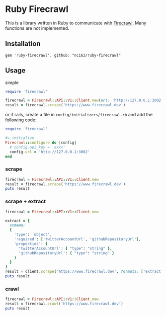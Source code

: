 # Ruby Firecrawl

This is a library written in Ruby to communicate with [Firecrawl](https://www.firecrawl.dev).
Many functions are not implemented.


## Installation

```Gemfile
gem 'ruby-firecrawl', github: "nc163/ruby-firecrawl"
```

## Usage

simple
```ruby
require 'firecrawl'

firecrawl = Firecrawl::API::V1::Client.new(url: 'http://127.0.0.1:3002')
result = firecrawl.scrape('https://www.firecrawl.dev')
```

or if rails, create a file in `config/initializers/firecrawl.rb` and add the following code:

```ruby
require 'firecrawl'

#= initialize
Firecrawl::configure do |config|
  # config.api_key = 'xxxx'
  config.url = 'http://127.0.0.1:3002'
end
```

### scrape

```ruby
firecrawl = Firecrawl::API::V1::Client.new
result = firecrawl.scrape('https://www.firecrawl.dev')
puts result
```


### scrape + extract

```ruby
firecrawl = Firecrawl::API::V1::Client.new

extract = { 
  schema: 
  {
    'type': 'object',
    'required': ['twitterAccountUrl', 'githubRepositoryUrl'],
    'properties': {
      'twitterAccountUrl': { "type": "string" },
      'githubRepositoryUrl': { "type": "string" }
    }
  }
}
result = client.scrape('https://www.firecrawl.dev', formats: ['extract'], timeout: 12000, extract: extract)
puts result
```


### crawl

```ruby
firecrawl = Firecrawl::API::V1::Client.new
result = firecrawl.crawl('https://www.firecrawl.dev')
puts result
```
